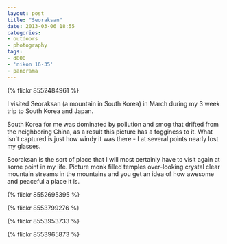 ```yaml
---
layout: post
title: "Seoraksan"
date: 2013-03-06 18:55
categories: 
- outdoors
- photography
tags:
- d800
- 'nikon 16-35'
- panorama
---
```

{% flickr 8552484961 %}

I visited Seoraksan (a mountain in South Korea) in March during my
3 week trip to South Korea and Japan.

South Korea for me was dominated by pollution and smog that drifted from the
neighboring China, as a result this picture has a fogginess to it. What
isn't captured is just how windy it was there - I at several points
nearly lost my glasses.

Seoraksan is the sort of place that I will most certainly have to visit
again at some point in my life. Picture monk filled temples over-looking
crystal clear mountain streams in the mountains and you get an idea of
how awesome and peaceful a place it is. 


{% flickr 8552695395 %}

{% flickr 8553799276 %}

{% flickr 8553953733 %}

{% flickr 8553965873 %}
